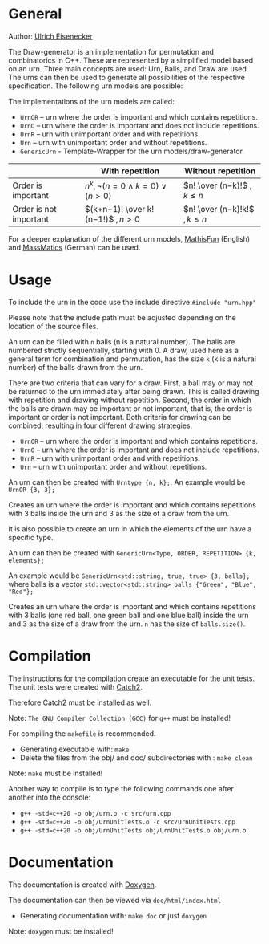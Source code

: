 # General
Author: [Ulrich Eisenecker](https://www.wifa.uni-leipzig.de/personenprofil/mitarbeiter/prof-dr-ulrich-eisenecker)

The Draw-generator is an implementation for permutation and combinatorics in C++. These are represented by a simplified model based on an urn. 
Three main concepts are used: Urn, Balls, and Draw are used. 
The urns can then be used to generate all possibilities of the respective specification.
The following urn models are possible:

The implementations of the urn models are called: 
 * `UrnOR` – urn where the order is important and which contains repetitions.
 * `UrnO` – urn where the order is important and does not include repetitions.
 * `UrnR` – urn with unimportant order and with repetitions.
 * `Urn` – urn with unimportant order and without repetitions.
 * `GenericUrn` - Template-Wrapper for the urn models/draw-generator.
   
|                         | With repetition                      | Without repetition              | 
| ----------------------- | ------------------------------------ | ------------------------------- |
| Order is important      | $`n^k,¬(n=0∧k=0)∨(n>0)`$             | $`n! \over (n−k)!`$ $`,k≤n`$    |
| Order is not important  | $`(k+n−1)! \over k!(n−1!)`$ $`,n>0`$ | $`n! \over (n−k)!k!`$ $`, k≤n`$ |

For a deeper explanation of the different urn models, [MathisFun](https://www.mathsisfun.com/combinatorics/combinations-permutations.html) (English) and [MassMatics](https://www.massmatics.de/merkzettel/#!879:Urnenmodelle) (German) can be used.

# Usage
To include the urn in the code use the include directive `#include "urn.hpp"`

Please note that the include path must be adjusted depending on the location of the source files.

An urn can be filled with `n` balls (n is a natural number). The balls are numbered strictly sequentially, starting with 0. 
A draw, used here as a general term for combination and permutation, has the size `k` (k is a natural number) of the balls drawn from the urn. 

There are two criteria that can vary for a draw. 
First, a ball may or may not be returned to the urn immediately after being drawn. 
This is called drawing with repetition and drawing without repetition. 
Second, the order in which the balls are drawn may be important or not important, that is, the order is important or order is not important. 
Both criteria for drawing can be combined, resulting in four different drawing strategies.
 * `UrnOR` – urn where the order is important and which contains repetitions.
 * `UrnO` – urn where the order is important and does not include repetitions.
 * `UrnR` – urn with unimportant order and with repetitions.
 * `Urn` – urn with unimportant order and without repetitions.

An urn can then be created with `Urntype {n, k};`.
An example would be `UrnOR {3, 3};` 

Creates an urn where the order is important and which contains repetitions with 3 balls inside the urn and 3 as the size of a draw from the urn.



It is also possible to create an urn in which the elements of the urn have a specific type.

An urn can then be created with `GenericUrn<Type, ORDER, REPETITION> {k, elements};`

An example would be `GenericUrn<std::string, true, true> {3, balls};` where balls is a vector `std::vector<std::string> balls {"Green", "Blue", "Red"};`

Creates an urn where the order is important and which contains repetitions with 3 balls (one red ball, one green ball and one blue ball) inside the urn and 3 as the size of a draw from the urn. `n` has the size of `balls.size()`.

# Compilation
The instructions for the compilation create an executable for the unit tests.
The unit tests were created with [Catch2](https://github.com/catchorg/Catch2).

Therefore [Catch2](https://github.com/catchorg/Catch2) must be installed as well.

Note: `The GNU Compiler Collection (GCC)` for `g++` must be installed! 

For compiling the `makefile` is recommended.
* Generating executable with: `make`
* Delete the files from the obj/ and doc/ subdirectories with : `make clean`
  
Note: `make` must be installed!

Another way to compile is to type the following commands one after another into the console: 
 * `g++ -std=c++20 -o obj/urn.o -c src/urn.cpp`
 * `g++ -std=c++20 -o obj/UrnUnitTests.o -c src/UrnUnitTests.cpp`
 * `g++ -std=c++20 -o obj/UrnUnitTests obj/UrnUnitTests.o obj/urn.o`

   
# Documentation
The documentation is created with [Doxygen](https://github.com/doxygen/doxygen).

The documentation can then be viewed via `doc/html/index.html`

* Generating documentation with: `make doc` or just `doxygen`

  
Note: `doxygen` must be installed!